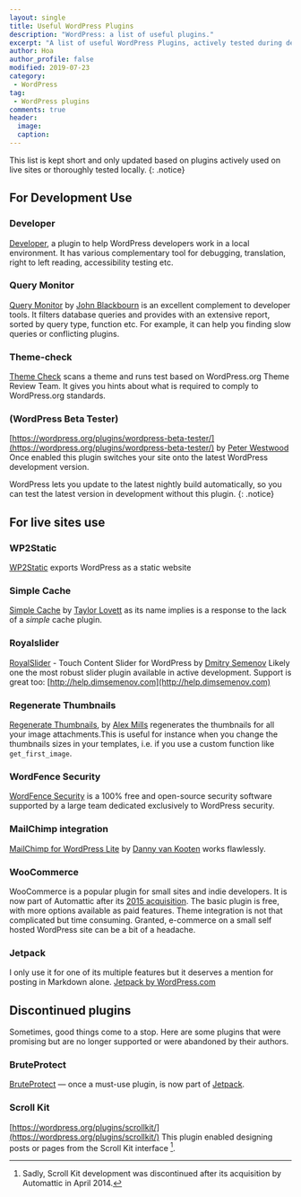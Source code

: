 ```yaml
---
layout: single
title: Useful WordPress Plugins
description: "WordPress: a list of useful plugins."
excerpt: "A list of useful WordPress Plugins, actively tested during development and in production."
author: Hoa
author_profile: false
modified: 2019-07-23
category:
 - WordPress
tag:
 - WordPress plugins
comments: true
header:
  image:
  caption:
---
```


This list is kept short and only updated based on plugins actively used on live sites or thoroughly tested locally.
{: .notice}

## For Development Use

### Developer
[Developer](https://wordpress.org/plugins/developer/), a plugin to help WordPress developers work in a local environment. It has various complementary tool for debugging, translation, right to left reading, accessibility testing etc.

### Query Monitor
[Query Monitor](https://wordpress.org/plugins/query-monitor/) by [John Blackbourn](https://johnblackbourn.com) is an excellent complement to developer tools. It filters database queries and provides with an extensive report, sorted by query type, function etc. For example, it can help you finding slow queries or conflicting plugins.

### Theme-check
[Theme Check](http://ottopress.com/wordpress-plugins/theme-check/) scans a theme and runs test based on WordPress.org Theme Review Team. It gives you hints about what is required to comply to WordPress.org standards.

### (WordPress Beta Tester)
[https://wordpress.org/plugins/wordpress-beta-tester/](https://wordpress.org/plugins/wordpress-beta-tester/) by [Peter Westwood](http://blog.ftwr.co.uk/)
Once enabled this plugin switches your site onto the latest WordPress development version.

WordPress lets you update to the latest nightly build automatically, so you can test the latest version in development without this plugin.
{: .notice}

## For live sites use

### WP2Static
[WP2Static](https://wp2static.com) exports WordPress as a static website


### Simple Cache
[Simple Cache](https://wordpress.org/plugins/simple-cache/)
by [Taylor Lovett](http://taylorlovett.com) as its name implies is a response to the lack of a *simple* cache plugin.

### Royalslider
[RoyalSlider](http://dimsemenov.com/plugins/royal-slider/) - Touch Content Slider for WordPress by [Dmitry Semenov](http://dimsemenov.com/) Likely one the most robust slider plugin available in active development. Support is great too: [http://help.dimsemenov.com](http://help.dimsemenov.com)


### Regenerate Thumbnails
[Regenerate Thumbnails](https://wordpress.org/plugins/regenerate-thumbnails/), by [Alex Mills](https://alex.blog/) regenerates the thumbnails for all your image attachments.This is useful for instance when you change the thumbnails sizes in your templates, i.e. if you use a custom function like ```get_first_image```.

### WordFence Security
[WordFence Security](https://wordpress.org/plugins/wordfence/ "WordFence Security plugin on WordPress.org") is a 100% free and open-source security software supported by a large team dedicated exclusively to WordPress security.

### MailChimp integration
[MailChimp for WordPress Lite](https://wordpress.org/plugins/mailchimp-for-wp/) by [Danny van Kooten](https://dannyvankooten.com/) works flawlessly.

### WooCommerce
WooCommerce is a popular plugin for small sites and indie developers. It is now part of Automattic after its [2015 acquisition](https://ma.tt/2015/05/woomattic/). The basic plugin is free, with more options available as paid features. Theme integration is not that complicated but time consuming. Granted, e-commerce on a small self hosted WordPress site can be a bit of a headache.

### Jetpack
I only use it for one of its multiple features but it deserves a mention for posting in Markdown alone.
[Jetpack by WordPress.com](https://wordpress.org/plugins/jetpack/)

## Discontinued plugins
Sometimes, good things come to a stop. Here are some plugins that were promising but are no longer supported or were abandoned by their authors.

### BruteProtect
[BruteProtect](http://bruteprotect.com) — once a must-use plugin, is now part of [Jetpack](https://wordpress.org/plugins/jetpack/).

### Scroll Kit
[https://wordpress.org/plugins/scrollkit/](https://wordpress.org/plugins/scrollkit/)
This plugin enabled designing posts or pages from the Scroll Kit interface [^1].

[^1]: Sadly, Scroll Kit development was discontinued after its acquisition by Automattic in April 2014.
